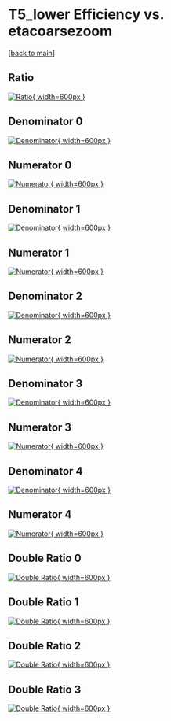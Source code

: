 # T5_lower Efficiency vs. etacoarsezoom

[[back to main](./)]



## Ratio

[![Ratio](../mtv/var/T5_lower_loweta_211_-1_eff_etacoarsezoom.png){ width=600px }](../mtv/var/T5_lower_loweta_211_-1_eff_etacoarsezoom.pdf)

## Denominator 0

[![Denominator](../mtv/den/T5_lower_loweta_211_-1_eff_etacoarsezoom_den0.png){ width=600px }](../mtv/den/T5_lower_loweta_211_-1_eff_etacoarsezoom_den0.pdf)

## Numerator 0

[![Numerator](../mtv/num/T5_lower_loweta_211_-1_eff_etacoarsezoom_num0.png){ width=600px }](../mtv/num/T5_lower_loweta_211_-1_eff_etacoarsezoom_num0.pdf)

## Denominator 1

[![Denominator](../mtv/den/T5_lower_loweta_211_-1_eff_etacoarsezoom_den1.png){ width=600px }](../mtv/den/T5_lower_loweta_211_-1_eff_etacoarsezoom_den1.pdf)

## Numerator 1

[![Numerator](../mtv/num/T5_lower_loweta_211_-1_eff_etacoarsezoom_num1.png){ width=600px }](../mtv/num/T5_lower_loweta_211_-1_eff_etacoarsezoom_num1.pdf)

## Denominator 2

[![Denominator](../mtv/den/T5_lower_loweta_211_-1_eff_etacoarsezoom_den2.png){ width=600px }](../mtv/den/T5_lower_loweta_211_-1_eff_etacoarsezoom_den2.pdf)

## Numerator 2

[![Numerator](../mtv/num/T5_lower_loweta_211_-1_eff_etacoarsezoom_num2.png){ width=600px }](../mtv/num/T5_lower_loweta_211_-1_eff_etacoarsezoom_num2.pdf)

## Denominator 3

[![Denominator](../mtv/den/T5_lower_loweta_211_-1_eff_etacoarsezoom_den3.png){ width=600px }](../mtv/den/T5_lower_loweta_211_-1_eff_etacoarsezoom_den3.pdf)

## Numerator 3

[![Numerator](../mtv/num/T5_lower_loweta_211_-1_eff_etacoarsezoom_num3.png){ width=600px }](../mtv/num/T5_lower_loweta_211_-1_eff_etacoarsezoom_num3.pdf)

## Denominator 4

[![Denominator](../mtv/den/T5_lower_loweta_211_-1_eff_etacoarsezoom_den4.png){ width=600px }](../mtv/den/T5_lower_loweta_211_-1_eff_etacoarsezoom_den4.pdf)

## Numerator 4

[![Numerator](../mtv/num/T5_lower_loweta_211_-1_eff_etacoarsezoom_num4.png){ width=600px }](../mtv/num/T5_lower_loweta_211_-1_eff_etacoarsezoom_num4.pdf)

## Double Ratio 0

[![Double Ratio](../mtv/ratio/T5_lower_loweta_211_-1_eff_etacoarsezoom_ratio0.png){ width=600px }](../mtv/ratio/T5_lower_loweta_211_-1_eff_etacoarsezoom_ratio0.pdf)

## Double Ratio 1

[![Double Ratio](../mtv/ratio/T5_lower_loweta_211_-1_eff_etacoarsezoom_ratio1.png){ width=600px }](../mtv/ratio/T5_lower_loweta_211_-1_eff_etacoarsezoom_ratio1.pdf)

## Double Ratio 2

[![Double Ratio](../mtv/ratio/T5_lower_loweta_211_-1_eff_etacoarsezoom_ratio2.png){ width=600px }](../mtv/ratio/T5_lower_loweta_211_-1_eff_etacoarsezoom_ratio2.pdf)

## Double Ratio 3

[![Double Ratio](../mtv/ratio/T5_lower_loweta_211_-1_eff_etacoarsezoom_ratio3.png){ width=600px }](../mtv/ratio/T5_lower_loweta_211_-1_eff_etacoarsezoom_ratio3.pdf)

